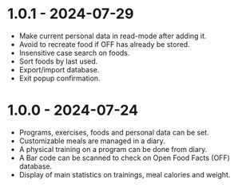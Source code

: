 
# 1.0.1 - 2024-07-29
- Make current personal data in read-mode after adding it.
- Avoid to recreate food if OFF has already be stored.
- Insensitive case search on foods.
- Sort foods by last used.
- Export/import database.
- Exit popup confirmation.

# 1.0.0 - 2024-07-24
- Programs, exercises, foods and personal data can be set.
- Customizable meals are managed in a diary.
- A physical training on a program can be done from diary.
- A Bar code can be scanned to check on Open Food Facts (OFF) database.
- Display of main statistics on trainings, meal calories and weight.

